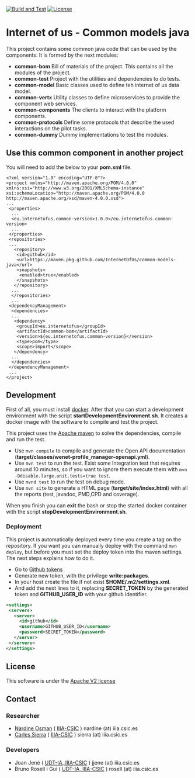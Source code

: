 [![Build and Test](https://github.com/InternetOfUs/common-models-java/actions/workflows/branch-build-and-test.yml/badge.svg?branch=develop)](https://github.com/InternetOfUs/common-models-java/actions/workflows/branch-build-and-test.yml)
[![License](https://img.shields.io/badge/License-Apache_2.0-blue.svg)](https://opensource.org/licenses/Apache-2.0)

# Internet of us - Common models java

This project contains some common java code that can be used by the components.
It is formed by the next modules:

 * __common-bom__  Bill of materials of the project. This contains all the modules of the project.
 * __common-test__  Project with the utilities and dependencies to do tests.
 * __common-model__  Basic classes used to define teh internet of us data model.
 * __common-vertx__  Utility classes to define microservices to provide the component web services.
 * __common-components__  The clients to interact with the platform components.
 * __common-protocols__  Define some protocols that describe the used interactions on the pilot tasks.
 * __common-dummy__  Dummy implementations to test the modules.


## Use this common component in another project

You will need to add the below to your **pom.xml** file.

```maven
<?xml version="1.0" encoding="UTF-8"?>
<project xmlns="http://maven.apache.org/POM/4.0.0" xmlns:xsi="http://www.w3.org/2001/XMLSchema-instance" xsi:schemaLocation="http://maven.apache.org/POM/4.0.0 http://maven.apache.org/xsd/maven-4.0.0.xsd">
...
 <properties>
  ...
  <eu.internetofus.common-version>1.0.0</eu.internetofus.common-version>
  ...
 </properties>
 <repositories>
 ...
   <repository>
	<id>github</id>
	<url>https://maven.pkg.github.com/InternetOfUs/common-models-java</url>
	<snapshots>
	 <enabled>true</enabled>
	</snapshots>
   </repository>
  ...
  </repositories>
  ...
 <dependencyManagement>
  <dependencies>
  ...
   <dependency>
    <groupId>eu.internetofus</groupId>
    <artifactId>common-bom</artifactId>
    <version>${eu.internetofus.common-version}</version>
    <type>pom</type>
    <scope>import</scope>
   </dependency>
  ...
  </dependencies>
 </dependencyManagement>
 ...
</project>
```

## Development

First of all, you must install [docker](https://docs.docker.com/install/).
After that you can start a development environment with the script
**startDevelopmentEnvironment.sh**. It creates a docker image with
the software to compile and test the project.

This project uses the [Apache maven](https://maven.apache.org/) to solve
the dependencies, compile and run the test.

 - Use `mvn compile` to compile and generate the Open API documentation (**target/classes/wenet-profile_manager-openapi.yml**).
 - Use `mvn test` to run the test. Exist some Integration test that requires around 10 minutes, so if you want to ignore them execute them with `mvn -Ddisable.large.unit.tests=true test`.
 - Use `mvnd test` to run the test on debug mode.
 - Use `mvn site` to generate a HTML page (**target/site/index.html**) with all the reports (test, javadoc, PMD,CPD and coverage).


When you finish you can **exit** the bash or stop the started docker container
with the script **stopDevelopmentEnvironment.sh**.


### Deployment

This project is automatically deployed every time you create a tag on the repository.
If you want you can manually deploy with the command `mvn deploy`,
but before you must set the deploy token into the maven settings. The next steps
explains how to do it.

 * Go to [Github tokens](https://github.com/settings/tokens)
 * Generate new token, with the privilege __write:packages__.
 * In your host create the file if not exist **$HOME/.m2/settings.xml**.
 * And add the next lines to it, replacing **SECRET_TOKEN** by the generated token
 and **GITHUB_USER_ID** with your github identifier.

 ```xml
 <settings>
  <servers>
    <server>
      <id>github</id>
      <username>GITHUB_USER_ID</username>
	  <password>SECRET_TOKEN</password>
    </server>
  </servers>
</settings>
 ```

## License

This software is under the [Apache V2 license](LICENSE)

## Contact

### Researcher

 - [Nardine Osman](http://www.iiia.csic.es/~nardine/) ( [IIIA-CSIC](https://www.iiia.csic.es/~nardine/) ) nardine (at) iiia.csic.es
 - [Carles Sierra](http://www.iiia.csic.es/~sierra/) ( [IIIA-CSIC](https://www.iiia.csic.es/~sierra/) ) sierra (at) iiia.csic.es

### Developers

 - Joan Jené ( [UDT-IA, IIIA-CSIC](https://www.iiia.csic.es/people/person/?person_id=19) ) jjene (at) iiia.csic.es
 - Bruno Rosell i Gui ( [UDT-IA, IIIA-CSIC](https://www.iiia.csic.es/people/person/?person_id=27) ) rosell (at) iiia.csic.es
